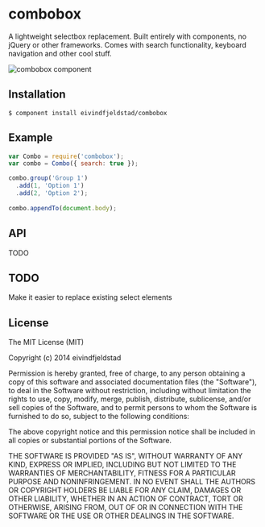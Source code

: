 # combobox
A lightweight selectbox replacement. Built entirely with components, no jQuery or other frameworks. Comes with search functionality, keyboard navigation and other cool stuff.

![combobox component](http://f.cl.ly/items/131l0F0A3W3A2d312K1s/combobox.png)

## Installation
    $ component install eivindfjeldstad/combobox

## Example
```js
var Combo = require('combobox');
var combo = Combo({ search: true });

combo.group('Group 1')
  .add(1, 'Option 1')
  .add(2, 'Option 2');
  
combo.appendTo(document.body);
```

## API
TODO
  
## TODO
Make it easier to replace existing select elements

## License
The MIT License (MIT)

Copyright (c) 2014 eivindfjeldstad

Permission is hereby granted, free of charge, to any person obtaining a copy
of this software and associated documentation files (the "Software"), to deal
in the Software without restriction, including without limitation the rights
to use, copy, modify, merge, publish, distribute, sublicense, and/or sell
copies of the Software, and to permit persons to whom the Software is
furnished to do so, subject to the following conditions:

The above copyright notice and this permission notice shall be included in
all copies or substantial portions of the Software.

THE SOFTWARE IS PROVIDED "AS IS", WITHOUT WARRANTY OF ANY KIND, EXPRESS OR
IMPLIED, INCLUDING BUT NOT LIMITED TO THE WARRANTIES OF MERCHANTABILITY,
FITNESS FOR A PARTICULAR PURPOSE AND NONINFRINGEMENT. IN NO EVENT SHALL THE
AUTHORS OR COPYRIGHT HOLDERS BE LIABLE FOR ANY CLAIM, DAMAGES OR OTHER
LIABILITY, WHETHER IN AN ACTION OF CONTRACT, TORT OR OTHERWISE, ARISING FROM,
OUT OF OR IN CONNECTION WITH THE SOFTWARE OR THE USE OR OTHER DEALINGS IN
THE SOFTWARE.
